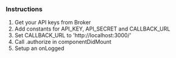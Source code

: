 ### Instructions

1. Get your API keys from Broker
2. Add constants for API_KEY, API_SECRET and CALLBACK_URL
3. Set CALLBACK_URL to 'http://localhost:3000/'
4. Call .authorize in componentDidMount
5. Setup an onLogged
